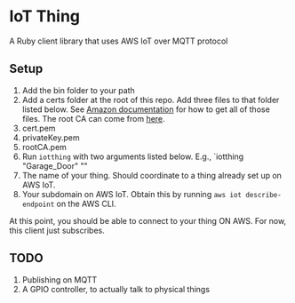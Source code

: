 # IoT Thing

A Ruby client library that uses AWS IoT over MQTT protocol

## Setup

1. Add the bin folder to your path
2. Add a certs folder at the root of this repo. Add three files to that folder listed below. See [Amazon documentation](http://docs.aws.amazon.com/iot/latest/developerguide/secure-communication.html) for how to get all of those files. The root CA can come from [here](https://www.symantec.com/content/en/us/enterprise/verisign/roots/VeriSign-Class%203-Public-Primary-Certification-Authority-G5.pem).
  1. cert.pem
  2. privateKey.pem
  3. rootCA.pem
3. Run `iotthing` with two arguments listed below. E.g., `iotthing "Garage_Door" "<subdomain>"
  1. The name of your thing. Should coordinate to a thing already set up on AWS IoT.
  2. Your subdomain on AWS IoT. Obtain this by running `aws iot describe-endpoint` on the AWS CLI.
  
At this point, you should be able to connect to your thing ON AWS. For now, this client just subscribes.

## TODO

1. Publishing on MQTT
2. A GPIO controller, to actually talk to physical things

